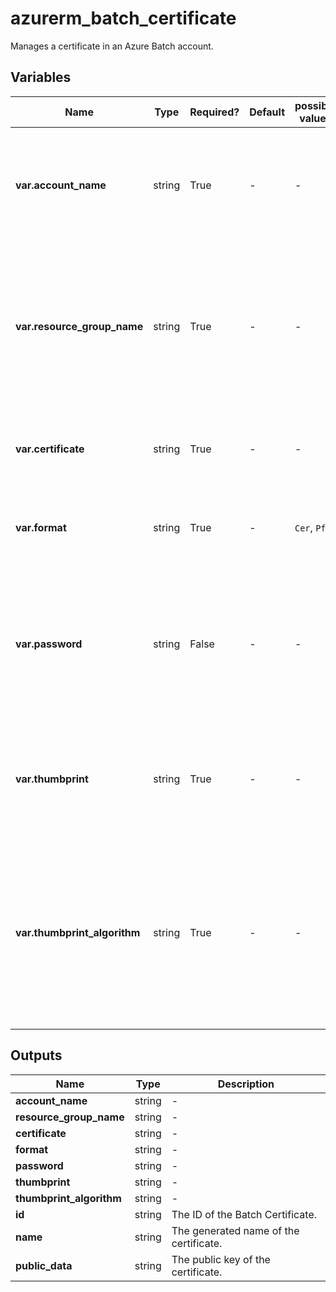# azurerm_batch_certificate

Manages a certificate in an Azure Batch account.

## Variables

| Name | Type | Required? | Default  | possible values | Description |
| ---- | ---- | --------- | -------- | ----------- | ----------- |
| **var.account_name** | string | True | -  |  -  | Specifies the name of the Batch account. Changing this forces a new resource to be created. | 
| **var.resource_group_name** | string | True | -  |  -  | The name of the resource group in which to create the Batch account. Changing this forces a new resource to be created. | 
| **var.certificate** | string | True | -  |  -  | The base64-encoded contents of the certificate. | 
| **var.format** | string | True | -  |  `Cer`, `Pfx`  | The format of the certificate. Possible values are `Cer` or `Pfx`. | 
| **var.password** | string | False | -  |  -  | The password to access the certificate's private key. This can only be specified when `format` is `Pfx`. | 
| **var.thumbprint** | string | True | -  |  -  | The thumbprint of the certificate. Changing this forces a new resource to be created. | 
| **var.thumbprint_algorithm** | string | True | -  |  -  | The algorithm of the certificate thumbprint. At this time the only supported value is `SHA1`. Changing this forces a new resource to be created. | 



## Outputs

| Name | Type | Description |
| ---- | ---- | --------- | 
| **account_name** | string  | - | 
| **resource_group_name** | string  | - | 
| **certificate** | string  | - | 
| **format** | string  | - | 
| **password** | string  | - | 
| **thumbprint** | string  | - | 
| **thumbprint_algorithm** | string  | - | 
| **id** | string  | The ID of the Batch Certificate. | 
| **name** | string  | The generated name of the certificate. | 
| **public_data** | string  | The public key of the certificate. | 